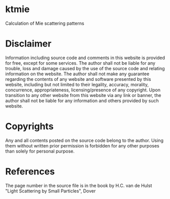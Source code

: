 # ktmie
Calculation of Mie scattering patterns

# Disclaimer
Information including source code and comments in this website is provided for free, except for some services.
The author shall not be liable for any trouble, loss and damage caused by the use of the source code and relating information on the website.
The author shall not make any guarantee regarding the contents of any website and software presented by this website, including but not limited to their legality, accuracy, morality, concurrence, appropriateness, licensing/presence of any copyright.
Upon transition to any other website from this website via any link or banner, the author shall not be liable for any information and others provided by such website.

# Copyrights
Any and all contents posted on the source code belong to the author.
Using them without written prior permission is forbidden for any other purposes than solely for personal purpose.

# References
The page number in the source file is in the book by H.C. van de Hulst "Light Scattering by Small Particles", Dover
